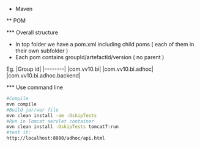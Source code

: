 
* Maven

** POM


*** Overall structure

- In top folder we have a pom.xml including child poms ( each of them in their own subfolder ) 
- Each pom contains groupId/artefactId/version ( no parent )

Eg. 
|Group id|
|--------|
|com.vv10.bi|
|com.vv10.bi.adhoc|
|com.vv10.bi.adhoc.backend|

*** Use command line

~~~sh
#Compile
mvn compile
#Build jar/war file
mvn clean install -am -DskipTests
#Run in Tomcat servlet container
mvn clean install -DskipTests tomcat7:run
#test it:
http://localhost:8080/adhoc/api.html
~~~

